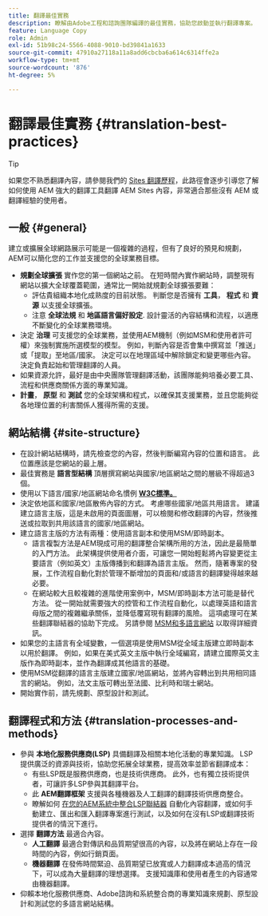 ```yaml
---
title: 翻譯最佳實務
description: 瞭解由Adobe工程和諮詢團隊編譯的最佳實務，協助您啟動並執行翻譯專案。
feature: Language Copy
role: Admin
exl-id: 51b98c24-5566-4088-9010-bd39841a1633
source-git-commit: 47910a27118a11a8add6cbcba6a614c6314ffe2a
workflow-type: tm+mt
source-wordcount: '876'
ht-degree: 5%

---
```


# 翻譯最佳實務 {#translation-best-practices}

>[!TIP]
>
>如果您不熟悉翻譯內容，請參閱我們的 [Sites 翻譯歷程](/help/journey-sites/translation/overview.md)，此路徑會逐步引導您了解如何使用 AEM 強大的翻譯工具翻譯 AEM Sites 內容，非常適合那些沒有 AEM 或翻譯經驗的使用者。

## 一般 {#general}

建立或擴展全球網路展示可能是一個複雜的過程，但有了良好的預見和規劃，AEM可以簡化您的工作並支援您的全球業務目標。

* **規劃全球擴張** 實作您的第一個網站之前。 在短時間內實作網站時，調整現有網站以擴大全球覆蓋範圍，通常比一開始就規劃全球擴張要難：
   * 評估貴組織本地化成熟度的目前狀態。 判斷您是否擁有 **工具**， **程式** 和 **資源** 以支援全球擴張。
   * 注意 **全球法規** 和 **地區語言偏好設定**. 設計靈活的內容結構和流程，以適應不斷變化的全球業務環境。
* 決定 **治理** 可支援您的全球業務，並使用AEM機制（例如MSM和使用者許可權）來強制實施所選模型的模型。 例如，判斷內容是否會集中撰寫並「推送」或「提取」至地區/國家。 決定可以在地理區域中解除鎖定和變更哪些內容。 決定負責起始和管理翻譯的人員。
* 如果資源允許，最好是由中央團隊管理翻譯活動，該團隊能夠培養必要工具、流程和供應商關係方面的專業知識。
* **計畫**， **原型** 和 **測試** 您的全球架構和程式，以確保其支援業務，並且您能夠從各地理位置的利害關係人獲得所需的支援。

## 網站結構 {#site-structure}

* 在設計網站結構時，請先檢查您的內容，然後判斷編寫內容的位置和語言。 此位置應該是您網站的最上層。
* 最佳實務是 **語言型結構** 頂層撰寫網站與國家/地區網站之間的層級不得超過3個。
* 使用以下語言/國家/地區網站命名慣例 **[W3C標準。](/help/sites-cloud/authoring/fundamentals/accessible-content.md)**
* 決定依地區和國家/地區散佈內容的方式。 考慮哪些國家/地區共用語言。 建議建立語言主版，這是未啟用的頁面圖層，可以檢閱和修改翻譯的內容，然後推送或拉取到共用該語言的國家/地區網站。
* 建立語言主版的方法有兩種：使用語言副本和使用MSM/即時副本。
   * 語言複製方法是AEM現成可用的翻譯整合架構所用的方法，因此是最簡單的入門方法。 此架構提供使用者介面，可讓您一開始輕鬆將內容變更從主要語言（例如英文）主版傳播到和翻譯為語言主版。 然而，隨著專案的發展，工作流程自動化對於管理不斷增加的頁面和/或語言的翻譯變得越來越必要。
   * 在網站較大且較複雜的進階使用案例中，MSM/即時副本方法可能是替代方法。 從一開始就需要強大的控管和工作流程自動化，以處理英語和語言母版之間的複雜繼承關係，並降低覆寫現有翻譯的風險。 這項處理可在某些翻譯聯結器的協助下完成。 另請參閱 [MSM和多語言網站](/help/sites-cloud/administering/msm/best-practices.md#msm-and-multilingual-websites) 以取得詳細資訊。
* 如果您的主語言有全域變數，一個選項是使用MSM從全域主版建立即時副本以用於翻譯。 例如，如果在美式英文主版中執行全域編寫，請建立國際英文主版作為即時副本，並作為翻譯成其他語言的基礎。
* 使用MSM從翻譯的語言主版建立國家/地區網站，並將內容轉出到共用相同語言的網站。 例如，法文主版可轉出至法國、比利時和瑞士網站。
* 開始實作前，請先規劃、原型設計和測試。

## 翻譯程式和方法 {#translation-processes-and-methods}

* 參與 **本地化服務供應商(LSP)** 具備翻譯及相關本地化活動的專業知識。 LSP提供廣泛的資源與技術，協助您拓展全球業務，提高效率並節省翻譯成本：
   * 有些LSP既是服務供應商，也是技術供應商。 此外，也有獨立技術提供者，可讓許多LSP參與其翻譯平台。
   * 此 **AEM翻譯框架** 支援與各種機器及人工翻譯的翻譯技術供應商整合。
   * 瞭解如何 [在您的AEM系統中整合LSP聯結器](integration-framework.md) 自動化內容翻譯，或如何手動建立、匯出和匯入翻譯專案進行測試，以及如何在沒有LSP或翻譯技術提供者的情況下進行。
* 選擇 **翻譯方法** 最適合內容。
   * **人工翻譯** 最適合對傳訊和品質期望很高的內容，以及將在網站上存在一段時間的內容，例如行銷頁面。
   * **機器翻譯** 在發佈時間緊迫、品質期望已放寬或人力翻譯成本過高的情況下，可以成為大量翻譯的理想選擇。 支援知識庫和使用者產生的內容通常由機器翻譯。
* 仰賴本地化服務供應商、Adobe諮詢和系統整合商的專業知識來規劃、原型設計和測試您的多語言網站結構。
